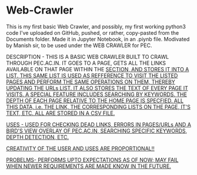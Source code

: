 # Web-Crawler
This is my first basic Web Crawler, and possibly, my first working python3 code I've uploaded on GitHub, pushed, or rather, copy-pasted from the Documents folder. 
Made it in Jupyter Notebook, in an .piynb file.
Modivated by Manish sir, to be used under the WEB CRAWLER for PEC.


DESCRIPTION -
THIS IS A BASIC WEB CRAWLER BUILT TO CRAWL THROUGH PEC.AC.IN.
IT GOES TO A PAGE, GETS ALL THE LINKS AVAILABLE ON THAT PAGE WITHIN THE <A HREF=""> SECTION, AND STORES IT INTO A LIST.
THIS SAME LIST IS USED AS REFFERENCE TO VISIT THE LISTED PAGES AND PERFORM THE SAME OPERATIONS ON THEM, THEREBY UPDATING THE URLs LIST.
IT ALSO STORES THE TEXT OF EVERY PAGE IT VISITS.
A SPECIAL FEATURE INCLUDES SEARCHING BY KEYWORDS.
THE DEPTH OF EACH PAGE RELATIVE TO THE HOME PAGE IS SPECFIED.
ALL THIS DATA, i.e. THE LINK, THE CORRESPONDING LISTS ON THE PAGE, IT'S TEXT, ETC. ALL ARE STORED IN A CSV FILE.
    
USES -
USED FOR CHECKING DEAD LINKS, ERRORS IN PAGES/URLs AND A BIRD'S VIEW OVERLAY OF PEC.AC.IN, SEARCHING SPECIFIC KEYWORDS, DEPTH DETECTION, ETC. 
    
    
   CREATIVITY OF THE USER AND USES ARE PROPORTIONAL!!
  
  
PROBELMS-
PERFORMS UPTO EXPECTATIONS AS OF NOW; MAY FAIL WHEN NEWER REQUIREMENTS ARE MADE KNOW IN THE FUTURE.
